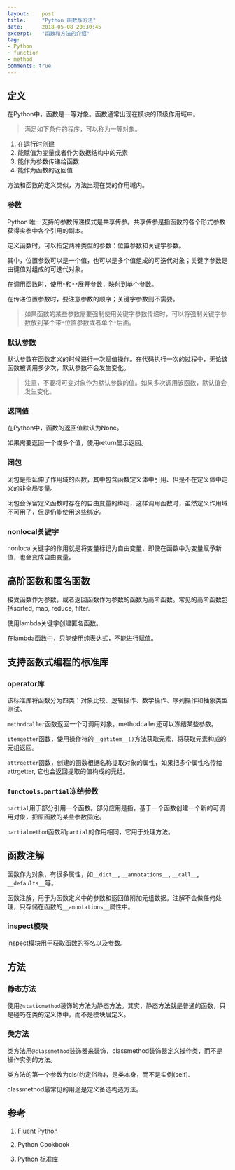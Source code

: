 ```yaml
---
layout:    post
title:     "Python 函数与方法"
date:      2018-05-08 20:30:45
excerpt:   "函数和方法的介绍"
tag:
- Python
- function
- method
comments: true
---
```


## 定义

在Python中，函数是一等对象。函数通常出现在模块的顶级作用域中。

> 满足如下条件的程序，可以称为一等对象。
  1. 在运行时创建
  2. 能赋值为变量或者作为数据结构中的元素
  3. 能作为参数传递给函数
  4. 能作为函数的返回值

方法和函数的定义类似，方法出现在类的作用域内。

### 参数

Python 唯一支持的参数传递模式是共享传参。共享传参是指函数的各个形式参数获得实参中各个引用的副本。

定义函数时，可以指定两种类型的参数：位置参数和关键字参数。

其中，位置参数可以是一个值，也可以是多个值组成的可迭代对象；关键字参数是由键值对组成的可迭代对象。

在调用函数时，使用`*`和`**`展开参数，映射到单个参数。

在传递位置参数时，要注意参数的顺序；关键字参数则不需要。

> 如果函数的某些参数需要强制使用关键字参数传递时，可以将强制关键字参数放到某个带`*`位置参数或者单个`*`后面。

### 默认参数

默认参数在函数定义的时候进行一次赋值操作。在代码执行一次的过程中，无论该函数被调用多少次，默认参数不会发生变化。

> 注意，不要将可变对象作为默认参数的值。如果多次调用该函数，默认值会发生变化。

### 返回值

在Python中，函数的返回值默认为None。

如果需要返回一个或多个值，使用return显示返回。

### 闭包

闭包是指延伸了作用域的函数，其中包含函数定义体中引用、但是不在定义体中定义的非全局变量。

闭包会保留定义函数时存在的自由变量的绑定，这样调用函数时，虽然定义作用域不可用了，但是仍能使用这些绑定。

### nonlocal关键字

nonlocal关键字的作用就是将变量标记为自由变量，即使在函数中为变量赋予新值，也会变成自由变量。

## 高阶函数和匿名函数

接受函数作为参数，或者返回函数作为参数的函数为高阶函数。常见的高阶函数包括sorted, map, reduce, filter.

使用lambda关键字创建匿名函数。

在lambda函数中，只能使用纯表达式，不能进行赋值。

## 支持函数式编程的标准库

### operator库

该标准库将函数分为四类：对象比较、逻辑操作、数学操作、序列操作和抽象类型测试。

`methodcaller`函数返回一个可调用对象。methodcaller还可以冻结某些参数。

`itemgetter`函数，使用操作符的`__getitem__()`方法获取元素，将获取元素构成的元组返回。

`attrgetter`函数，创建的函数根据名称提取对象的属性，如果把多个属性名传给attrgetter, 它也会返回提取的值构成的元组。

### `functools.partial`冻结参数

`partial`用于部分引用一个函数。部分应用是指，基于一个函数创建一个新的可调用对象，把原函数的某些参数固定。

`partialmethod`函数和`partial`的作用相同，它用于处理方法。

## 函数注解

函数作为对象，有很多属性，如`__dict__`, `__annotations__`, `__call__`, `__defaults__`等。

函数注解，用于为函数定义中的参数和返回值附加元组数据。注解不会做任何处理，只存储在函数的`__annotations__`属性中。

### inspect模块

inspect模块用于获取函数的签名以及参数。

## 方法

### 静态方法

使用`@staticmethod`装饰的方法为静态方法。其实，静态方法就是普通的函数，只是碰巧在类的定义体中，而不是模块层定义。

### 类方法

类方法用`@classmethod`装饰器来装饰，classmethod装饰器定义操作类，而不是操作实例的方法。

类方法的第一个参数为cls(约定俗称)，是类本身，而不是实例(self).

classmethod最常见的用途是定义备选构造方法。

## 参考

1. Fluent Python

2. Python Cookbook

3. Python 标准库
